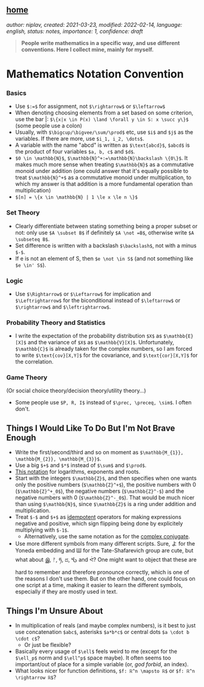 [home](./index.md)
-------------------

*author: niplav, created: 2021-03-23, modified: 2022-02-14, language: english, status: notes, importance: 1, confidence: draft*

> __People write mathematics in a specific way, and use different
conventions. Here I collect mine, mainly for myself.__

Mathematics Notation Convention
================================

### Basics

* Use `$:=$` for assignment, not `$\rightarrow$` or `$\leftarrow$`
* When denoting choosing elements from a set based on some criterion, use the bar |: `$\{x|x \in P(x) \land \forall y \in S: x \succ y\}$` (some people use a colon)
* Usually, with `$\bigcup/\bigvee/\sum/\prod$` etc, use `$i$` and `$j$` as the variables. If there are more, use `$i_1, i_2, \dots$`.
* A variable with the name "abcd" is written as `$\text{abcd}$`, `$abcd$` is the product of four variables `$a, b, c$` and `$d$`.
* `$0 \in \mathbb{N}$`, `$\mathbb{N}^+:=\mathbb{N}\backslash \{0\}$`. It makes much more sense when treating `$\mathbb{N}$` as a commutative monoid under addition (one could answer that it's equally possible to treat `$\mathbb{N}^+$` as a commutative monoid under multiplication, to which my answer is that addition is a more fundamental operation than multiplication)
* `$[n] = \{x \in \mathbb{N} | 1 \le x \le n \}$`

### Set Theory

* Clearly differentiate between stating something being a proper subset or not: only use `$A \subset B$` if definitely `$A \not =B$`, otherwise write `$A \subseteq B$`.
* Set difference is written with a backslash `$\backslash$`, not with a minus `$-$`.
* If e is not an element of S, then `$e \not \in S$` (and not something like `$e \in' S$`).

### Logic

* Use `$\Rightarrow$` or `$\Leftarrow$` for implication and `$\Leftrightarrow$` for the biconditional instead of `$\leftarrow$` or `$\rightarrow$` and `$\leftrightarrow$`.

### Probability Theory and Statistics

* I write the expectation of the probability distribution `$X$` as `$\mathbb{E}[X]$` and the variance of `$X$` as `$\mathbb{V}[X]$`. Unfortunately, `$\mathbb{C}$` is already taken for the complex numbers, so I am forced to write `$\text{cov}[X,Y]$` for the covariance, and `$\text{cor}[X,Y]$` for the correlation.

### Game Theory

(Or social choice theory/decision theory/utility theory…)

* Some people use `$P, R, I$` instead of `$\prec, \preceq, \sim$`. I often don't.

Things I Would Like To Do But I'm Not Brave Enough
---------------------------------------------------

* Write the first/second/third and so on moment as `$\mathbb{M_{1}}, \mathbb{M_{2}}, \mathbb{M_{3}}$`.
* Use a big `$+$` and `$*$` instead of `$\sum$` and `$\prod$`.
* [This notation](https://www.youtube.com/watch?v=sULa9Lc4pck) for logarithms, exponents and roots.
* Start with the integers `$\mathbb{Z}$`, and then specifies when one wants only the positive numbers (`$\mathbb{Z}^+$`), the positive numbers with 0 (`$\mathbb{Z}^+_0$`), the negative numbers (`$\mathbb{Z}^-$`) and the negative numbers with 0 (`$\mathbb{Z}^-_0$`). That would be much nicer than using `$\mathbb{N}$`, since `$\mathbb{Z}$` is a ring under addition and multiplication.
* Treat `$-$` and `$+$` as [idempotent](https://en.wikipedia.org/wiki/Idempotence) operators for making expressions negative and positive, which sign flipping being done by explicitely multiplying with `$-1$`.
	* Alternatively, use the same notation as for the [complex conjugate](https://en.wikipedia.org/wiki/Complex_conjugate).
* Use more different symbols from many different scripts. Sure, よ for the Yoneda embedding and Ш for the Tate-Shafarevich group are cute, but what about இ, ᚠ, ཧ, ದ, 𖤶 and ᕚ? One might want to object that these are hard to remember and therefore pronounce correctly, which is one of the reasons I don't use them. But on the other hand, one could focus on one script at a time, making it easier to learn the different symbols, especially if they are mostly used in text.

Things I'm Unsure About
------------------------

* In multiplication of reals (and maybe complex numbers), is it best to just use concatenation `$abc$`, asterisks `$a*b*c$` or central dots `$a \cdot b \cdot c$`?
	* Or just be flexible?
* Basically every usage of `$\ell$` feels weird to me (except for the `$\ell_p$` norm and `$\ell^p$` space maybe). It often seems too important/out of place for a simple variable (or, *god forbid*, an index).
* What looks nicer for function definitions, `$f: ℝ^n \mapsto ℝ$` or `$f: ℝ^n \rightarrow ℝ$`?
